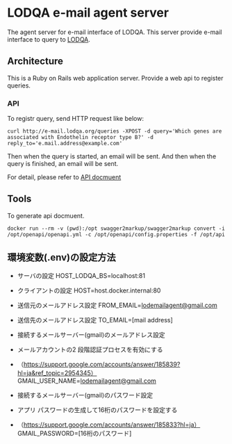 # LODQA e-mail agent server

The agent server for e-mail interface of LODQA.
This server provide e-mail interface to query to [LODQA](http://lodqa.org/).

## Architecture

This is a Ruby on Rails web application server.
Provide a web api to register queries.

### API

To registr query, send HTTP request like below:

```
curl http://e-mail.lodqa.org/queries -XPOST -d query='Which genes are associated with Endothelin receptor type B?' -d reply_to='e.mail.address@example.com'
```

Then when the query is started, an email will be sent.
And then when the query is finished, an email will be sent.

For detail, please refer to [API docmuent](api.md)

## Tools

To generate api docmuent.

```
docker run --rm -v (pwd):/opt swagger2markup/swagger2markup convert -i /opt/openapi/openapi.yml -c /opt/openapi/config.properties -f /opt/api
 ```

## 環境変数(.env)の設定方法

* サーバの設定
HOST_LODQA_BS=localhost:81

* クライアントの設定
HOST=host.docker.internal:80

* 送信元のメールアドレス設定
FROM_EMAIL=lodemailagent@gmail.com

* 送信先のメールアドレス設定
TO_EMAIL=[mail address]

* 接続するメールサーバー(gmail)のメールアドレス設定
* メールアカウントの2 段階認証プロセスを有効にする
* （https://support.google.com/accounts/answer/185839?hl=ja&ref_topic=2954345）
GMAIL_USER_NAME=lodemailagent@gmail.com

* 接続するメールサーバー(gmail)のパスワード設定
* アプリ パスワードの生成して16桁のパスワードを設定する
* （https://support.google.com/accounts/answer/185833?hl=ja）
GMAIL_PASSWORD=[16桁のパスワード]
